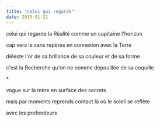 ```yaml
---
title: "celui qui regarde"
date: 2015-01-21
---
```


celui qui regarde la Réalité
comme un capitaine l'horizon

cap vers le sans repères
en connexion avec la Terre

déleste l'or de sa brillance
de sa couleur et de sa forme

c'est la Recherche qu'on ne nomme
dépouillée de sa coquille

\*

vogue sur la mère
en surface des secrets

mais par moments reprends contact
là où le soleil se reflète

avec les profondeurs
